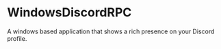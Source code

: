 # WindowsDiscordRPC
A windows based application that shows a rich presence on your Discord profile.
